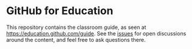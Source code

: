 # GitHub for Education

This repository contains the classroom guide, as seen at https://education.github.com/guide.  See the [issues](https://github.com/education/guide/issues) for open discussions around the content, and feel free to ask questions there.
